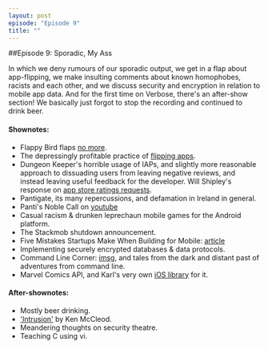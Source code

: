 ```yaml
---
layout: post
episode: "Episode 9"
title: ""
---
```


##Episode 9: Sporadic, My Ass

In which we deny rumours of our sporadic output, we get in a flap about app-flipping, we make insulting comments about known homophobes, racists and each other, and we discuss security and encryption in relation to mobile app data.
And for the first time on Verbose, there's an after-show section! We basically just forgot to stop the recording and continued to drink beer.

#### Shownotes:

* Flappy Bird flaps [no more](http://www.forbes.com/sites/lananhnguyen/2014/02/11/exclusive-flappy-bird-creator-dong-nguyen-says-app-gone-forever-because-it-was-an-addictive-product/).
* The depressingly profitable practice of [flipping apps](http://www.bluecloudsolutions.com/blog/money-apps-turn-1k-200k-portfolio/).
* Dungeon Keeper's horrible usage of IAPs, and slightly more reasonable approach to dissuading users from leaving negative reviews, and instead leaving useful feedback for the developer. Will Shipley's response on [app store ratings requests](http://www.loopinsight.com/2014/02/04/begging-for-app-ratings/).
* Pantigate, its many repercussions, and defamation in Ireland in general.
* Panti's Noble Call on [youtube](http://www.youtube.com/watch?v=WXayhUzWnl0#t=0)
* Casual racism &amp; drunken leprechaun mobile games for the Android platform.
* The Stackmob shutdown announcement.
* Five Mistakes Startups Make When Building for Mobile: [article](http://firstround.com/article/What-you-think-you-know-about-mobile-engineering-is-wrong)
* Implementing securely encrypted databases & data protocols.
* Command Line Corner: [imsg](https://github.com/chrisfsampaio/imsg‎), and tales from the dark and distant past of adventures from command line.
* Marvel Comics API, and Karl's very own [iOS library](https://github.com/kmonaghan/MDAMarvelAPI) for it.

#### After-shownotes:

* Mostly beer drinking.
* ['Intrusion'](http://www.amazon.com/Intrusion-Ken-MacLeod-ebook/dp/B0068PHTXC) by Ken McCleod.
* Meandering thoughts on security theatre.
* Teaching C using vi.

